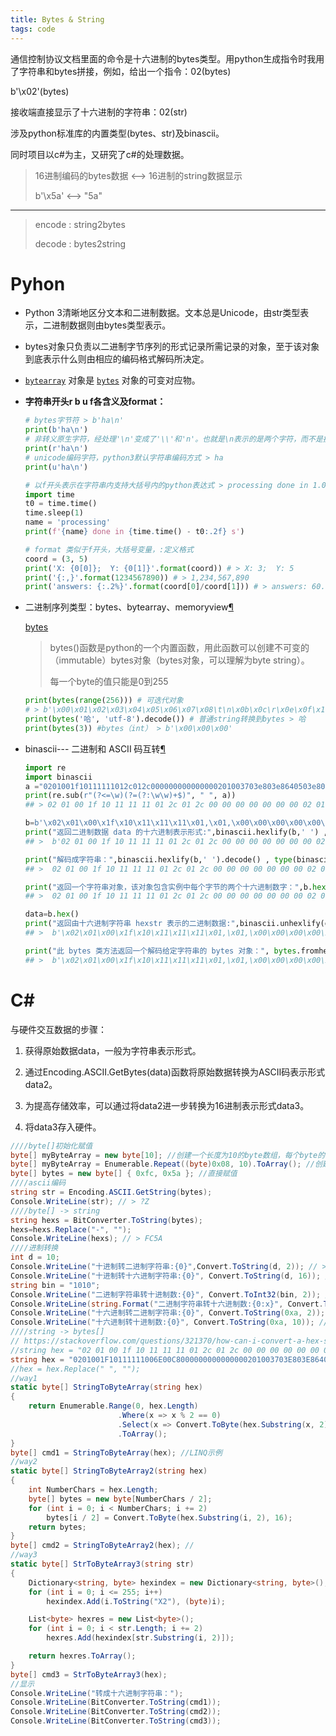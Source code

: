 ```yaml
---
title: Bytes & String
tags: code
---
```



通信控制协议文档里面的命令是十六进制的bytes类型。用python生成指令时我用了字符串和bytes拼接，例如，给出一个指令：02(bytes)

b'\x02'(bytes)

接收端直接显示了十六进制的字符串：02(str)

涉及python标准库的内置类型(bytes、str)及binascii。

同时项目以c#为主，又研究了c#的处理数据。

> 16进制编码的bytes数据 <——> 16进制的string数据显示
>
> b'\x5a'	<——>	"5a"

------

> encode : string2bytes
>
> decode : bytes2string

# Pyhon

- Python 3清晰地区分文本和二进制数据。文本总是Unicode，由str类型表示，二进制数据则由bytes类型表示。

- bytes对象只负责以二进制字节序列的形式记录所需记录的对象，至于该对象到底表示什么则由相应的编码格式解码所决定。

- [`bytearray`](https://docs.python.org/zh-cn/3/library/stdtypes.html#bytearray) 对象是 [`bytes`](https://docs.python.org/zh-cn/3/library/stdtypes.html#bytes) 对象的可变对应物。

- **字符串开头r b u f各含义及format：**

  ```python
  # bytes字节符 > b'ha\n'
  print(b'ha\n') 
  # 非转义原生字符，经处理'\n'变成了'\\'和'n'。也就是\n表示的是两个字符，而不是换行 > ha\n
  print(r'ha\n') 
  # unicode编码字符，python3默认字符串编码方式 > ha
  print(u'ha\n') 
  
  # 以f开头表示在字符串内支持大括号内的python表达式 > processing done in 1.00 s
  import time
  t0 = time.time()
  time.sleep(1)
  name = 'processing'
  print(f'{name} done in {time.time() - t0:.2f} s')  
  
  # format 类似于f开头，大括号变量，:定义格式
  coord = (3, 5)
  print('X: {0[0]};  Y: {0[1]}'.format(coord)) # > X: 3;  Y: 5
  print('{:,}'.format(1234567890)) # > 1,234,567,890
  print('answers: {:.2%}'.format(coord[0]/coord[1])) # > answers: 60.00%
  ```

- 二进制序列类型：bytes、bytearray、memoryview[¶](https://docs.python.org/zh-cn/3/library/stdtypes.html#binary-sequence-types-bytes-bytearray-memoryview)

  [bytes](https://docs.python.org/zh-cn/3/library/stdtypes.html#bytes)

  > bytes()函数是python的一个内置函数，用此函数可以创建不可变的（immutable）bytes对象（bytes对象，可以理解为byte string）。
  >
  > 每一个byte的值只能是0到255

  ```python
  print(bytes(range(256))) # 可迭代对象
  # > b'\x00\x01\x02\x03\x04\x05\x06\x07\x08\t\n\x0b\x0c\r\x0e\x0f\x10\x11\x12\x13\x14\x15\x16\x17\x18\x19\x1a\x1b\x1c\x1d\x1e\x1f !"#$%&\'()*+,-./0123456789:;<=>?@ABCDEFGHIJKLMNOPQRSTUVWXYZ[\\]^_`abcdefghijklmnopqrstuvwxyz{|}~\x7f\x80\x81\x82\x83\x84\x85\x86\x87\x88\x89\x8a\x8b\x8c\x8d\x8e\x8f\x90\x91\x92\x93\x94\x95\x96\x97\x98\x99\x9a\x9b\x9c\x9d\x9e\x9f\xa0\xa1\xa2\xa3\xa4\xa5\xa6\xa7\xa8\xa9\xaa\xab\xac\xad\xae\xaf\xb0\xb1\xb2\xb3\xb4\xb5\xb6\xb7\xb8\xb9\xba\xbb\xbc\xbd\xbe\xbf\xc0\xc1\xc2\xc3\xc4\xc5\xc6\xc7\xc8\xc9\xca\xcb\xcc\xcd\xce\xcf\xd0\xd1\xd2\xd3\xd4\xd5\xd6\xd7\xd8\xd9\xda\xdb\xdc\xdd\xde\xdf\xe0\xe1\xe2\xe3\xe4\xe5\xe6\xe7\xe8\xe9\xea\xeb\xec\xed\xee\xef\xf0\xf1\xf2\xf3\xf4\xf5\xf6\xf7\xf8\xf9\xfa\xfb\xfc\xfd\xfe\xff'
  print(bytes('哈', 'utf-8').decode()) # 普通string转换到bytes > 哈
  print(bytes(3)) #bytes（int） > b'\x00\x00\x00'
  ```

- binascii--- 二进制和 ASCII 码互转[¶](https://docs.python.org/zh-cn/3/library/binascii.html#module-binascii)

  ```python
  import re
  import binascii
  a ="0201001f10111111012c012c000000000000000201003703e803e8640503e803e8000011110001"
  print(re.sub(r"(?<=\w)(?=(?:\w\w)+$)", " ", a))
  ## > 02 01 00 1f 10 11 11 11 01 2c 01 2c 00 00 00 00 00 00 00 02 01 00 37 03 e8 03 e8 64 05 03 e8 03 e8 00 00 11 11 00 01
  
  b=b'\x02\x01\x00\x1f\x10\x11\x11\x11\x01,\x01,\x00\x00\x00\x00\x00\x00\x00\x02\x01\x007\x03\xe8\x03\xe8d\x05\x03\xe8\x03\xe8\x00\x00\x11\x11\x00\x01'
  print("返回二进制数据 data 的十六进制表示形式:",binascii.hexlify(b,' ') , type(binascii.hexlify(b)))
  ## >  b'02 01 00 1f 10 11 11 11 01 2c 01 2c 00 00 00 00 00 00 00 02 01 00 37 03 e8 03 e8 64 05 03 e8 03 e8 00 00 11 11 00 01' <class 'bytes'>
  
  print("解码成字符串：",binascii.hexlify(b,' ').decode() , type(binascii.hexlify(b).decode()))
  ## >  02 01 00 1f 10 11 11 11 01 2c 01 2c 00 00 00 00 00 00 00 02 01 00 37 03 e8 03 e8 64 05 03 e8 03 e8 00 00 11 11 00 01 <class 'str'>
  
  print("返回一个字符串对象，该对象包含实例中每个字节的两个十六进制数字：",b.hex(' '),type(b.hex()))
  ## >  02 01 00 1f 10 11 11 11 01 2c 01 2c 00 00 00 00 00 00 00 02 01 00 37 03 e8 03 e8 64 05 03 e8 03 e8 00 00 11 11 00 01 <class 'str'>
  
  data=b.hex()
  print("返回由十六进制字符串 hexstr 表示的二进制数据:",binascii.unhexlify(data.rstrip('\r\n')))
  ## >  b'\x02\x01\x00\x1f\x10\x11\x11\x11\x01,\x01,\x00\x00\x00\x00\x00\x00\x00\x02\x01\x007\x03\xe8\x03\xe8d\x05\x03\xe8\x03\xe8\x00\x00\x11\x11\x00\x01'
  
  print("此 bytes 类方法返回一个解码给定字符串的 bytes 对象：", bytes.fromhex(data) , type(bytes.fromhex(data)))
  ## >  b'\x02\x01\x00\x1f\x10\x11\x11\x11\x01,\x01,\x00\x00\x00\x00\x00\x00\x00\x02\x01\x007\x03\xe8\x03\xe8d\x05\x03\xe8\x03\xe8\x00\x00\x11\x11\x00\x01' <class 'bytes'>
  ```

  

# C#

与硬件交互数据的步骤：

1. 获得原始数据data，一般为字符串表示形式。

2. 通过Encoding.ASCII.GetBytes(data)函数将原始数据转换为ASCII码表示形式data2。

3. 为提高存储效率，可以通过将data2进一步转换为16进制表示形式data3。

4. 将data3存入硬件。
```c#
////byte[]初始化赋值
byte[] myByteArray = new byte[10]; //创建一个长度为10的byte数组，每个byte的值为0
byte[] myByteArray = Enumerable.Repeat((byte)0x08, 10).ToArray(); //创建一个长度为10的byte数组，每个byte的值为0x08
byte[] bytes = new byte[] { 0xfc, 0x5a }; //直接赋值
////ascii编码
string str = Encoding.ASCII.GetString(bytes);
Console.WriteLine(str); // > ?Z
////byte[] -> string
string hexs = BitConverter.ToString(bytes);
hexs=hexs.Replace("-", "");
Console.WriteLine(hexs); // > FC5A
////进制转换
int d = 10;
Console.WriteLine("十进制转二进制字符串:{0}",Convert.ToString(d, 2)); // > 1010
Console.WriteLine("十进制转十六进制字符串:{0}", Convert.ToString(d, 16)); // > a
string bin = "1010";
Console.WriteLine("二进制字符串转十进制数:{0}", Convert.ToInt32(bin, 2)); // > 10
Console.WriteLine(string.Format("二进制字符串转十六进制数:{0:x}", Convert.ToInt32(bin, 2))); // > a
Console.WriteLine("十六进制转二进制字符串:{0}", Convert.ToString(0xa, 2)); // > 1010
Console.WriteLine("十六进制转十进制数:{0}", Convert.ToString(0xa, 10)); // > 10
////string -> bytes[]
// https://stackoverflow.com/questions/321370/how-can-i-convert-a-hex-string-to-a-byte-array
//string hex = "02 01 00 1f 10 11 11 11 01 2c 01 2c 00 00 00 00 00 00 00 02 01 00 37 03 e8 03 e8 64 05 03 e8 03 e8 00 00 11 11 00 01";
string hex = "0201001F10111111006E00C8000000000000000201003703E803E8640503E803E8000011110001";
//hex = hex.Replace(" ", "");
//way1
static byte[] StringToByteArray(string hex)
{
    return Enumerable.Range(0, hex.Length)
                        .Where(x => x % 2 == 0)
                        .Select(x => Convert.ToByte(hex.Substring(x, 2), 16))
                        .ToArray();
}
byte[] cmd1 = StringToByteArray(hex); //LINQ示例
//way2
static byte[] StringToByteArray2(string hex)
{
    int NumberChars = hex.Length;
    byte[] bytes = new byte[NumberChars / 2];
    for (int i = 0; i < NumberChars; i += 2)
        bytes[i / 2] = Convert.ToByte(hex.Substring(i, 2), 16);
    return bytes;
}
byte[] cmd2 = StringToByteArray2(hex); //
//way3
static byte[] StrToByteArray3(string str)
{
    Dictionary<string, byte> hexindex = new Dictionary<string, byte>();
    for (int i = 0; i <= 255; i++)
        hexindex.Add(i.ToString("X2"), (byte)i);

    List<byte> hexres = new List<byte>();
    for (int i = 0; i < str.Length; i += 2)
        hexres.Add(hexindex[str.Substring(i, 2)]);

    return hexres.ToArray();
}
byte[] cmd3 = StrToByteArray3(hex);
//显示
Console.WriteLine("转成十六进制字符串：");
Console.WriteLine(BitConverter.ToString(cmd1));
Console.WriteLine(BitConverter.ToString(cmd2));
Console.WriteLine(BitConverter.ToString(cmd3));
```
